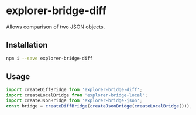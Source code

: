 # explorer-bridge-diff

Allows comparison of two JSON objects.

## Installation

```bash
npm i --save explorer-bridge-diff
```

## Usage

```js
import createDiffBridge from 'explorer-bridge-diff';
import createLocalBridge from 'explorer-bridge-local';
import createJsonBridge from 'explorer-bridge-json';
const bridge = createDiffBridge(createJsonBridge(createLocalBridge()));
```
